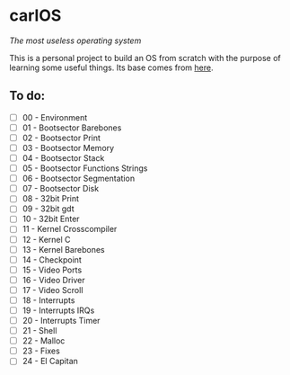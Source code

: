 # carlOS
_The most useless operating system_

This is a personal project to build an OS from scratch with the purpose of learning some useful things. Its base comes from [here](https://github.com/cfenollosa/os-tutorial).

## To do:
- [ ] 00 - Environment
- [ ] 01 - Bootsector Barebones
- [ ] 02 - Bootsector Print
- [ ] 03 - Bootsector Memory
- [ ] 04 - Bootsector Stack
- [ ] 05 - Bootsector Functions Strings
- [ ] 06 - Bootsector Segmentation
- [ ] 07 - Bootsector Disk
- [ ] 08 - 32bit Print
- [ ] 09 - 32bit gdt
- [ ] 10 - 32bit Enter
- [ ] 11 - Kernel Crosscompiler
- [ ] 12 - Kernel C
- [ ] 13 - Kernel Barebones
- [ ] 14 - Checkpoint
- [ ] 15 - Video Ports
- [ ] 16 - Video Driver
- [ ] 17 - Video Scroll
- [ ] 18 - Interrupts
- [ ] 19 - Interrupts IRQs
- [ ] 20 - Interrupts Timer
- [ ] 21 - Shell
- [ ] 22 - Malloc
- [ ] 23 - Fixes
- [ ] 24 - El Capitan
